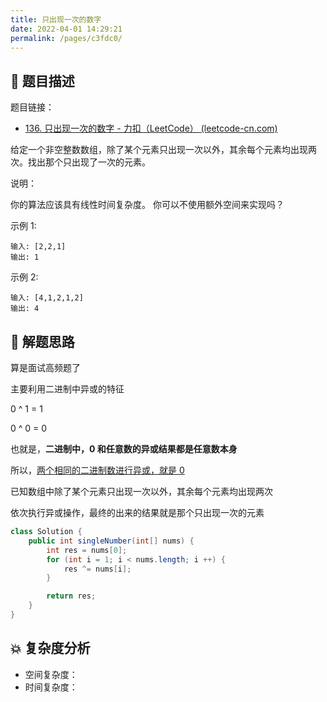 ```yaml
---
title: 只出现一次的数字
date: 2022-04-01 14:29:21
permalink: /pages/c3fdc0/
---
```

## 📃 题目描述

题目链接：

- [136. 只出现一次的数字 - 力扣（LeetCode） (leetcode-cn.com)](https://leetcode-cn.com/problems/single-number/)

给定一个非空整数数组，除了某个元素只出现一次以外，其余每个元素均出现两次。找出那个只出现了一次的元素。

说明：

你的算法应该具有线性时间复杂度。 你可以不使用额外空间来实现吗？

示例 1:

```
输入: [2,2,1]
输出: 1
```

示例 2:

```
输入: [4,1,2,1,2]
输出: 4
```

## 🔔 解题思路

算是面试高频题了

主要利用二进制中异或的特征

0 ^ 1 = 1

0 ^ 0 = 0

也就是，**二进制中，0 和任意数的异或结果都是任意数本身**

所以，<u>两个相同的二进制数进行异或，就是 0</u>

已知数组中除了某个元素只出现一次以外，其余每个元素均出现两次

依次执行异或操作，最终的出来的结果就是那个只出现一次的元素


```java
class Solution {
    public int singleNumber(int[] nums) {
        int res = nums[0];
        for (int i = 1; i < nums.length; i ++) {
            res ^= nums[i];
        }

        return res;
    }
}
```

## 💥 复杂度分析

- 空间复杂度：
- 时间复杂度：

